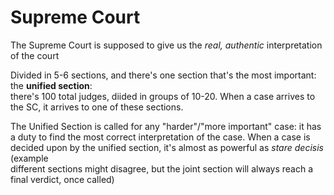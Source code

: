 # Supreme Court
The Supreme Court is supposed to give us the *real, authentic* interpretation of the court

Divided in 5-6 sections, and there's one section that's the most important: the **unified section**:  
there's 100 total judges, diided in groups of 10-20. When a case arrives to the SC, it arrives to one of these sections.

The Unified Section is called for any "harder"/"more important" case: it has a duty to find the most correct interpretation of the case. When a case is decided upon by the unified section, it's almost as powerful as *stare decisis*  
(example  
different sections might disagree, but the joint section will always reach a final verdict, once called)
